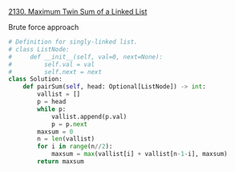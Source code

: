 [2130. Maximum Twin Sum of a Linked List](https://leetcode.com/problems/maximum-twin-sum-of-a-linked-list/)

Brute force approach

```py
# Definition for singly-linked list.
# class ListNode:
#     def __init__(self, val=0, next=None):
#         self.val = val
#         self.next = next
class Solution:
    def pairSum(self, head: Optional[ListNode]) -> int:
        vallist = []
        p = head
        while p:
            vallist.append(p.val)
            p = p.next
        maxsum = 0
        n = len(vallist)
        for i in range(n//2):
            maxsum = max(vallist[i] + vallist[n-1-i], maxsum)
        return maxsum
```

